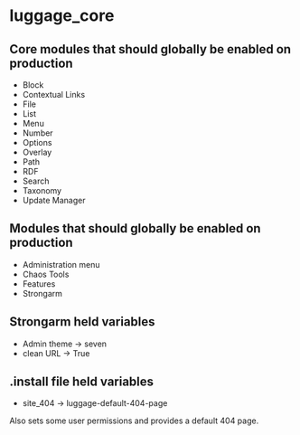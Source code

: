 luggage_core
==================

Core modules that should globally be enabled on production
-
* Block
* Contextual Links
* File
* List
* Menu
* Number
* Options
* Overlay
* Path
* RDF
* Search
* Taxonomy
* Update Manager

Modules that should globally be enabled on production
-
* Administration menu
* Chaos Tools
* Features
* Strongarm

Strongarm held variables
-
* Admin theme -> seven
* clean URL -> True

.install file held variables
-
* site_404 -> luggage-default-404-page

Also sets some user permissions and provides a default 404 page.
